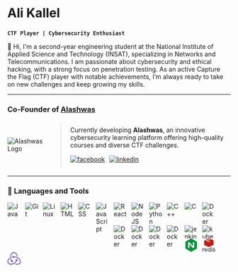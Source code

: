 # Ali Kallel

**`CTF Player | Cybersecurity Enthusiast`**

👋 Hi, I'm a second-year engineering student at the National Institute of Applied Science and Technology (INSAT), specializing in Networks and Telecommunications. I am passionate about cybersecurity and ethical hacking, with a strong focus on penetration testing. As an active Capture the Flag (CTF) player with notable achievements, I’m always ready to take on new challenges and keep growing my skills.

---
<h3>Co-Founder of <a href="https://alashwas.online/" target="_blank">Alashwas</a></h3>
<div style="display: flex; align-items: center; gap: 20px; margin: 20px 0;">
  <div style="display: flex; align-items: center; gap: 20px;">
    <img src="https://alashwas.com/public/images/Alashwas.png" alt="Alashwas Logo" width="100">
    <div style="width: 2px; height: 100px; background-color: #e2e8f0;"></div>
  </div>
  <div style="display: flex; flex-direction: column; gap: 15px;">
    <p style="margin: 0;">
      Currently developing <strong>Alashwas</strong>, an innovative cybersecurity learning platform offering high-quality courses and diverse CTF challenges.
    </p>
    <div style="display: flex; gap: 10px;">
     <a href="https://www.facebook.com/AlashwasSec" target="_blank" style="display: inline-block;">
        <img src="https://img.shields.io/badge/facebook-logo?style=for-the-badge&logo=facebook&logoColor=white&color=%230866ff" alt="facebook" />
      </a>
      <a href="https://www.linkedin.com/company/alashwas" target="_blank" style="display: inline-block;">
        <img src="https://img.shields.io/badge/linkedin-logo?style=for-the-badge&logo=linkedin&logoColor=white&color=%230a77b6" alt="linkedin" />
      </a>
    </div>
  </div>
</div>


---

### 🧰 Languages and Tools

<img align="left" alt="Java" width="30px" style="padding-right:10px;" src="https://cdn.jsdelivr.net/gh/devicons/devicon/icons/java/java-original.svg"/>
<img align="left" alt="Git" width="30px" style="padding-right:10px;" src="https://cdn.jsdelivr.net/gh/devicons/devicon/icons/git/git-original.svg" />
<img align="left" alt="Linux" width="30px" style="padding-right:10px;" src="https://cdn.jsdelivr.net/gh/devicons/devicon/icons/linux/linux-original.svg" />
<img align="left" alt="HTML" width="30px" style="padding-right:10px;" src="https://cdn.jsdelivr.net/gh/devicons/devicon/icons/html5/html5-plain.svg" />
<img align="left" alt="CSS" width="30px" style="padding-right:10px;" src="https://cdn.jsdelivr.net/gh/devicons/devicon/icons/css3/css3-plain.svg" />
<img align="left" alt="JavaScript" width="30px" style="padding-right:10px;" src="https://cdn.jsdelivr.net/gh/devicons/devicon/icons/javascript/javascript-plain.svg" />
<img align="left" alt="React" width="30px" style="padding-right:10px;" src="https://cdn.jsdelivr.net/gh/devicons/devicon/icons/react/react-original.svg" />
<img align="left" alt="NodeJS" width="30px" style="padding-right:10px;" src="https://cdn.jsdelivr.net/gh/devicons/devicon@latest/icons/nodejs/nodejs-original-wordmark.svg" />
<img align="left" alt="Python" width="30px" style="padding-right:10px;" src="https://cdn.jsdelivr.net/gh/devicons/devicon@latest/icons/python/python-original.svg"  />
<img align="left" alt="C++" width="30px" style="padding-right:10px;" src="https://cdn.jsdelivr.net/gh/devicons/devicon@latest/icons/cplusplus/cplusplus-original.svg" />
<img align="left" alt="C" width="30px" style="padding-right:10px;" src="https://cdn.jsdelivr.net/gh/devicons/devicon/icons/c/c-original.svg" />
<img align="left" alt="Docker" width="30px" style="padding-right:10px;" src="https://cdn.jsdelivr.net/gh/devicons/devicon/icons/docker/docker-original.svg" />
<img align="left" alt="Docker" width="30px" style="padding-right:10px;" src="https://cdn.jsdelivr.net/gh/devicons/devicon@latest/icons/postgresql/postgresql-original.svg" />
<img align="left" alt="Docker" width="30px" style="padding-right:10px;" src="https://cdn.jsdelivr.net/gh/devicons/devicon@latest/icons/nestjs/nestjs-original.svg" />
<img align="left" alt="Docker" width="30px" style="padding-right:10px;" src="https://cdn.jsdelivr.net/gh/devicons/devicon@latest/icons/angular/angular-original.svg" />
<img align="left" alt="Docker" width="30px" style="padding-right:10px;"  src="https://cdn.jsdelivr.net/gh/devicons/devicon@latest/icons/mongodb/mongodb-original.svg" />

<img align="left" src="https://www.vectorlogo.zone/logos/jenkins/jenkins-icon.svg" alt="jenkins" width="30px" height="30px" style="padding-right:10px;"/> 
<img align="left" src="https://www.vectorlogo.zone/logos/kubernetes/kubernetes-icon.svg" alt="kubernetes" width="30px" height="30px" style="padding-right:10px;"/> 
<img align="left" src="https://raw.githubusercontent.com/devicons/devicon/master/icons/nginx/nginx-original.svg" alt="nginx" width="30px" height="30px" style="padding-right:10px;"/> 
<img align="left" src="https://raw.githubusercontent.com/devicons/devicon/master/icons/redis/redis-original-wordmark.svg" alt="redis" width="30px" height="30px" style="padding-right:10px;"/>
<img align="left" src="https://raw.githubusercontent.com/devicons/devicon/master/icons/redux/redux-original.svg" alt="redux" width="30px" height="30px" style="padding-right:10px;"/>




<br />
